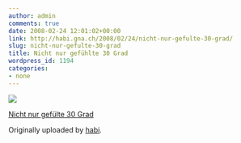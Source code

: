 ```yaml
---
author: admin
comments: true
date: 2008-02-24 12:01:02+00:00
link: http://habi.gna.ch/2008/02/24/nicht-nur-gefulte-30-grad/
slug: nicht-nur-gefulte-30-grad
title: Nicht nur gefühlte 30 Grad
wordpress_id: 1194
categories:
- none
---
```



 [![](http://farm4.static.flickr.com/3205/2288360350_83f5dcff0e_m.jpg)](http://www.flickr.com/photos/habi/2288360350/)
   

 
  [Nicht nur gefülte 30 Grad](http://www.flickr.com/photos/habi/2288360350/)
    

  Originally uploaded by [habi](http://www.flickr.com/people/habi/).
 




  

